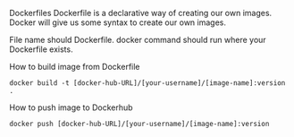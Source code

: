 Dockerfiles
Dockerfile is a declarative way of creating our own images. Docker will give us some syntax to create our own images.

File name should Dockerfile. docker command should run where your Dockerfile exists.

How to build image from Dockerfile

```
docker build -t [docker-hub-URL]/[your-username]/[image-name]:version .
```

How to push image to Dockerhub

```
docker push [docker-hub-URL]/[your-username]/[image-name]:version
```